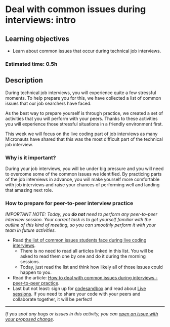 # Deal with common issues during interviews: intro

## Learning objectives

- Learn about common issues that occur during technical job interviews.

### Estimated time: 0.5h

## Description

During technical job interviews, you will experience quite a few stressful moments. To help prepare you for this, we have collected a list of common issues that our job searchers have faced.

As the best way to prepare yourself is through practice, we created a set of activities that you will perform with your peers. Thanks to these activities you will experience those stressful situations in a friendly environment first.

This week we will focus on the live coding part of job interviews as many Micronauts have shared that this was the most difficult part of the technical job interview.

### Why is it important?

During your job interviews, you will be under big pressure and you will need to overcome some of the common issues we identified. By practicing parts of the job interviews in advance, you will make yourself more comfortable with job interviews and raise your chances of performing well and landing that amazing next role.

### How to prepare for peer-to-peer interview practice

_IMPORTANT NOTE: Today, you **do not** need to perform any peer-to-peer interview session. Your current task is to get yourself familiar with the outline of this kind of meeting, so you can smoothly perform it with your team in future activities._

- Read [the list of common issues students face during live coding interviews](https://github.com/matovu-farid/curriculum-professional-skills/blob/main/job-search/peer-interview-practice/articles/common_issues_during_interviews.md).
  - There is no need to read all articles linked in this list. You will be asked to read them one by one and do it during the morning sessions.
  - Today, just read the list and think how likely all of those issues could happen to you.
- Read the article: [How to deal with common issues during interviews - peer-to-peer practice](https://github.com/matovu-farid/curriculum-professional-skills/blob/main/job-search/peer-interview-practice/articles/peer_common_issues_practice_meeting_outline.md).
- Last but not least: sign up for [codesandbox](https://codesandbox.io/signin) and read about [Live sessions](https://codesandbox.io/docs/learn/getting-started/collaborate-share). If you need to share your code with your peers and collaborate together, it will be perfect!

---

_If you spot any bugs or issues in this activity, you can [open an issue with your proposed change](https://github.com/microverseinc/curriculum-transversal-skills/blob/main/git-github/articles/open_issue.md)._
